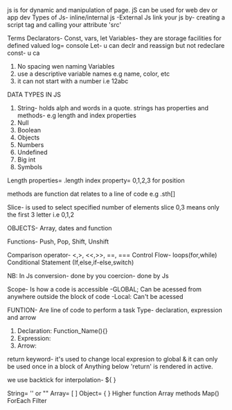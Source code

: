 js is for dynamic and manipulation of page.
jS can be used for web dev or app dev
Types of Js- inline/internal js
            -External Js
link your js by- creating a script tag and calling your attribute 'src'

Terms
Declarators- Const, vars, let
Variables- they are storage facilities for defined valued
log= console
Let- u can declr and reassign but not redeclare
const- u ca

1) No spacing wen naming Variables
2) use a descriptive variable names e.g name, color, etc
3) it can not start with a number i.e 12abc


DATA TYPES IN JS 
1) String- holds alph and words in a quote. strings has properties and methods- e.g length and index properties
2) Null
3) Boolean
4) Objects
5) Numbers
6) Undefined
7) Big int
8) Symbols

Length properties= .length 
index property= 0,1,2,3 for position 


methods are function dat relates to a line of code e.g .sth[] 

Slice- is used to select specified number of elements
slice 0,3 means only the first 3 letter i.e 0,1,2

OBJECTS-
Array, dates and function

Functions- Push, Pop, Shift, Unshift

Comparison operator- <,>, <<,>>, ==, ===
Control Flow- loops(for,while)
Conditional Statement (If,else,if-else,switch)

NB: In Js conversion- done by you
coercion- done by Js


Scope- Is how a code is accessible
    -GLOBAL; Can be acessed from anywhere outside the block of code
    -Local: Can't be acessed


FUNTION- Are line of code to perform a task
Type- declaration, expression and arrow

1) Declaration: Function_Name(){}
2) Expression: 
3) Arrow:

return keyword- it's used to change local expresion to global & it can only be used once in a block of 
Anything below 'return' is rendered in active.

we use backtick for interpolation- ${ }


String= '' or ""
Array= [ ]
Object= {  }
Higher function Array methods
Map()
ForEach
Filter